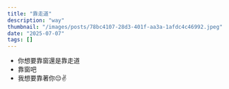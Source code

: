 ```yaml
---
title: "靠走道"
description: "way"
thumbnail: "/images/posts/78bc4107-28d3-401f-aa3a-1afdc4c46992.jpeg"
date: "2025-07-07"
tags: []
---
```

- 你想要靠窗還是靠走道
- 靠窗吧
- 我想要靠著你😔✌️
